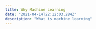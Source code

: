 ```yaml
---
title: Why Machine Learning
date: "2021-04-14T22:12:03.284Z"
description: "What is machine learning"
---
```

